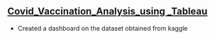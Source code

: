 ## [Covid_Vaccination_Analysis_using _Tableau](https://github.com/Ankita-Gupta10/Covid_19_Vaccination_Dashboard)
-  Created a dashboard on the dataset obtained from kaggle
 
 

